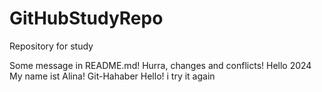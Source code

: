 # GitHubStudyRepo
Repository for study 

Some message in README.md!
Hurra, changes and conflicts!
Hello 2024 My name ist Alina!
Git-Hahaber
Hello!
i try it again
